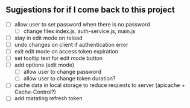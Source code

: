 ## Sugjestions for if I come back to this project

- [ ] allow user to set password when there is no password
	- [ ] change files index.js, auth-service.js, main.js
- [ ] stay in edit mode on reload
- [ ] undo changes on client if authentication error
- [ ] exit edit mode on access token expiration
- [ ] set tooltip text for edit mode button
- [ ] add options (edit mode)
  - [ ] allow user to change password
  - [ ] allow user to change token duration?
- [ ] cache data in local storage to reduce requests to server (apicache + Cache-Control?) 
- [ ] add roatating refresh token

